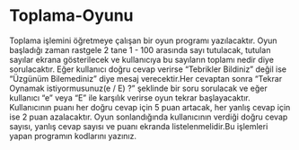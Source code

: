 # Toplama-Oyunu
 Toplama işlemini öğretmeye çalışan bir oyun programı yazılacaktır. Oyun başladığı zaman rastgele 2 tane 1 - 100 arasında sayı tutulacak, tutulan sayılar ekrana gösterilecek ve kullanıcıya bu sayıların toplamı nedir diye sorulacaktır. Eğer kullanıcı doğru cevap verirse “Tebrikler Bildiniz” değil ise “Üzgünüm Bilemediniz” diye mesaj verecektir.Her cevaptan sonra “Tekrar Oynamak istiyormusunuz(e / E) ?” şeklinde bir soru sorulacak ve eğer kullanıcı “e” veya “E” ile karşılık verirse oyun tekrar başlayacaktır. Kullanıcının puanı her doğru cevap için 5 puan artacak, her yanlış cevap için ise 2 puan azalacaktır. Oyun sonlandığında kullanıcının verdiği doğru cevap sayısı, yanlış cevap sayısı ve puanı ekranda listelenmelidir.Bu işlemleri yapan programın kodlarını yazınız.
